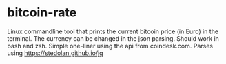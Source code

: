 # bitcoin-rate
Linux commandline tool that prints the current bitcoin price (in Euro) in the terminal. The currency can be changed in the json parsing. Should work in bash and zsh. Simple one-liner using the api from coindesk.com. Parses using https://stedolan.github.io/jq
